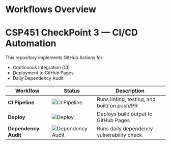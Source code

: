# Workflows Overview

# CSP451 CheckPoint 3 — CI/CD Automation

This repository implements GitHub Actions for:

- Continuous Integration (CI)
- Deployment to GitHub Pages
- Daily Dependency Audit

| Workflow | Status | Description |
|-----------|---------|-------------|
| **CI Pipeline** | ![CI Pipeline](https://github.com/mnmahy34/CSP451-CheckPoint3-Mahdy-Nesar-Mahy/actions/workflows/ci.yml/badge.svg) | Runs linting, testing, and build on push/PR |
| **Deploy** | ![Deploy](https://github.com/mnmahy34/CSP451-CheckPoint3-Mahdy-Nesar-Mahy/actions/workflows/deploy.yml/badge.svg) | Deploys build output to GitHub Pages |
| **Dependency Audit** | ![Dependency Audit](https://github.com/mnmahy34/CSP451-CheckPoint3-Mahdy-Nesar-Mahy/actions/workflows/dependency-audit.yml/badge.svg) | Runs daily dependency vulnerability check |
